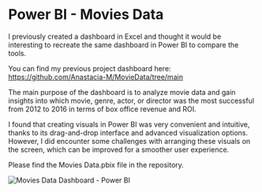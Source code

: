 # Power BI - Movies Data

I previously created a dashboard in Excel and thought it would be interesting to recreate the same dashboard in Power BI to compare the tools.

You can find my previous project dashboard here: https://github.com/Anastacia-M/MovieData/tree/main 

The main purpose of the dashboard is to analyze movie data and gain insights into which movie, genre, actor, or director was the most successful from 2012 to 2016 in terms of box office revenue and ROI.

I found that creating visuals in Power BI was very convenient and intuitive, thanks to its drag-and-drop interface and advanced visualization options. However, I did encounter some challenges with arranging these visuals on the screen, which can be improved for a smoother user experience. 

Please find the Movies Data.pbix file in the repository.

![Movies Data Dashboard - Power BI](https://github.com/user-attachments/assets/b8670b96-f2bc-4544-a556-229eda454225)
